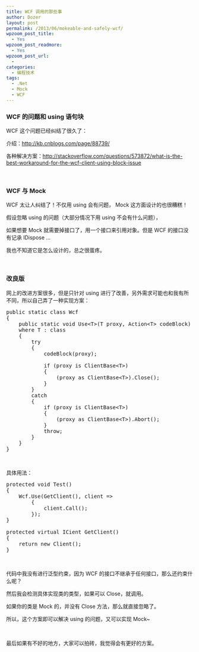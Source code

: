```yaml
---
title: WCF 调用的那些事
author: Dozer
layout: post
permalink: /2013/06/mokeable-and-safely-wcf/
wpzoom_post_title:
  - Yes
wpzoom_post_readmore:
  - Yes
wpzoom_post_url:
  - 
categories:
  - 编程技术
tags:
  - .Net
  - Mock
  - WCF
---
```


### <span id="WCF_using">WCF 的问题和 using 语句块</span>

WCF 这个问题已经纠结了很久了：

介绍：<a href="http://kb.cnblogs.com/page/88739/" target="_blank">http://kb.cnblogs.com/page/88739/</a>

各种解决方案：<a href="http://stackoverflow.com/questions/573872/what-is-the-best-workaround-for-the-wcf-client-using-block-issue" target="_blank">http://stackoverflow.com/questions/573872/what-is-the-best-workaround-for-the-wcf-client-using-block-issue</a>

<!--more-->

&nbsp;

### <span id="WCF_Mock">WCF 与 Mock</span>

WCF 太让人纠结了！不仅用 using 会有问题， Mock 这方面设计的也很糟糕！

假设忽略 using 的问题（大部分情况下用 using 不会有什么问题），

如果想要 Mock 就需要掉接口了，用一个接口来引用对象。但是 WCF 的接口没有记承 IDispose …

我也不知道它是怎么设计的，总之很蛋疼。

&nbsp;

### <span id="i">改良版</span>

网上的改进方案很多，但是只针对 using 进行了改善，另外需求可能也和我有所不同，所以自己弄了一种实现方案：

<pre class="lang:c# decode:true">public static class Wcf
{
    public static void Use&lt;T&gt;(T proxy, Action&lt;T&gt; codeBlock)
    where T : class
    {
        try
        {
            codeBlock(proxy);

            if (proxy is ClientBase&lt;T&gt;)
            {
                (proxy as ClientBase&lt;T&gt;).Close();
            }
        }
        catch
        {
            if (proxy is ClientBase&lt;T&gt;)
            {
                (proxy as ClientBase&lt;T&gt;).Abort();
            }
            throw;
        }
    }
}</pre>

&nbsp;

具体用法：

<pre class="lang:c# decode:true">protected void Test()
{
    Wcf.Use(GetClient(), client =&gt;
        {
            client.Call();
        });
}

protected virtual ICient GetClient()
{
    return new Client();
}</pre>

&nbsp;

代码中我没有进行泛型约束，因为 WCF 的接口不继承于任何接口，那么还约束什么呢？

然后我会检测具体实现类的类型，如果可以 Close，就调用。

如果你的类是 Mock 的，并没有 Close 方法，那么就直接忽略了。

所以，这个方案即可以解决 using 的问题，又可以实现 Mock~

&nbsp;

最后如果有不好的地方，大家可以拍砖，我觉得会有更好的方案。
